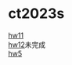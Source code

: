 # ct2023s
[hw11](https://yenchieh0716.github.io/ct2023s/hw11/)<br>
[hw12](https://yenchieh0716.github.io/ct2023s/hw12/)未完成<br>
[hw5](https://yenchieh0716.github.io/ct2023s/hw5/)
